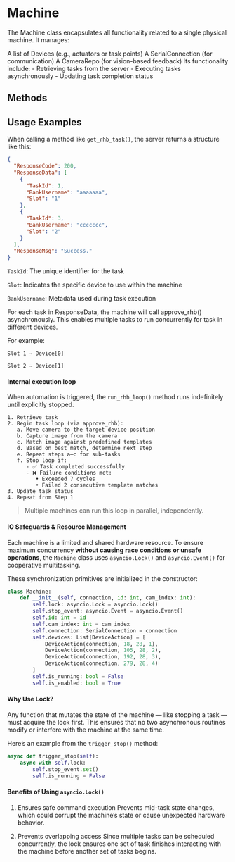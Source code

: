 # Machine

The Machine class encapsulates all functionality related to a single physical machine. It manages:

A list of Devices (e.g., actuators or task points)
A SerialConnection (for communication)
A CameraRepo (for vision-based feedback)
Its functionality include: - Retrieving tasks from the server - Executing tasks asynchronously - Updating task completion status


## Methods


## Usage Examples
When calling a method like `get_rhb_task()`, the server returns a structure like this:

```json
{
  "ResponseCode": 200,
  "ResponseData": [
    {
      "TaskId": 1,
      "BankUsername": "aaaaaaa",
      "Slot": "1"
    },
    {
      "TaskId": 3,
      "BankUsername": "ccccccc",
      "Slot": "2"
    }
  ],
  "ResponseMsg": "Success."
}
```
`TaskId`: The unique identifier for the task

`Slot`: Indicates the specific device to use within the machine

`BankUsername`: Metadata used during task execution

For each task in ResponseData, the machine will call approve_rhb() asynchronously. This enables multiple tasks to run concurrently for task in different devices.

For example:
```text
Slot 1 → Device[0]

Slot 2 → Device[1]
```

#### Internal execution loop
When automation is triggered, the `run_rhb_loop()` method runs indefinitely until explicitly stopped.

```text
1. Retrieve task
2. Begin task loop (via approve_rhb):
   a. Move camera to the target device position
   b. Capture image from the camera
   c. Match image against predefined templates
   d. Based on best match, determine next step
   e. Repeat steps a–c for sub-tasks
   f. Stop loop if:
      - ✅ Task completed successfully
      - ❌ Failure conditions met:
         • Exceeded 7 cycles
         • Failed 2 consecutive template matches
3. Update task status
4. Repeat from Step 1
```
>Multiple machines can run this loop in parallel, independently.


#### IO Safeguards & Resource Management

Each machine is a limited and shared hardware resource. To ensure maximum concurrency **without causing race conditions or unsafe operations**, the `Machine` class uses `asyncio.Lock()` and `asyncio.Event()` for cooperative multitasking.

These synchronization primitives are initialized in the constructor:

```python
class Machine:
    def __init__(self, connection, id: int, cam_index: int):
        self.lock: asyncio.Lock = asyncio.Lock()
        self.stop_event: asyncio.Event = asyncio.Event()
        self.id: int = id
        self.cam_index: int = cam_index
        self.connection: SerialConnection = connection
        self.devices: List[DeviceAction] = [
            DeviceAction(connection, 18, 28, 1),
            DeviceAction(connection, 105, 28, 2),
            DeviceAction(connection, 192, 28, 3),
            DeviceAction(connection, 279, 28, 4)
        ]
        self.is_running: bool = False
        self.is_enabled: bool = True
```

#### Why Use Lock?
Any function that mutates the state of the machine — like stopping a task — must acquire the lock first. This ensures that no two asynchronous routines modify or interfere with the machine at the same time.

Here’s an example from the `trigger_stop()` method:

```python
async def trigger_stop(self):
    async with self.lock:
        self.stop_event.set()
        self.is_running = False
```

#### Benefits of Using `asyncio.Lock()`
1. Ensures safe command execution
Prevents mid-task state changes, which could corrupt the machine’s state or cause unexpected hardware behavior.

2. Prevents overlapping access
Since multiple tasks can be scheduled concurrently, the lock ensures one set of task finishes interacting with the machine before another set of tasks begins.